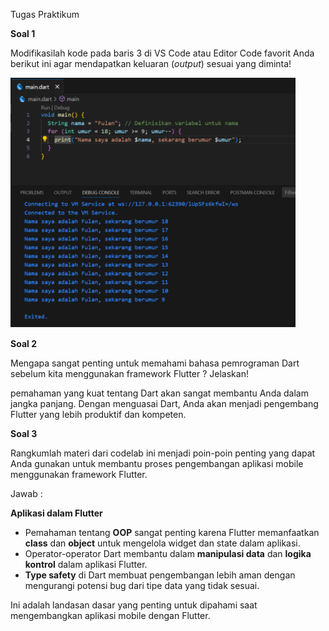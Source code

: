 Tugas Praktikum

**Soal 1**

Modifikasilah kode pada baris 3 di VS Code atau Editor Code favorit Anda berikut ini agar mendapatkan keluaran (_output_) sesuai yang diminta!

![alt text](doc/p2.png)

**Soal 2**

Mengapa sangat penting untuk memahami bahasa pemrograman Dart sebelum kita menggunakan framework Flutter ? Jelaskan!

pemahaman yang kuat tentang Dart akan sangat membantu Anda dalam jangka panjang. Dengan menguasai Dart, Anda akan menjadi pengembang Flutter yang lebih produktif dan kompeten.

**Soal 3**

Rangkumlah materi dari codelab ini menjadi poin-poin penting yang dapat Anda gunakan untuk membantu proses pengembangan aplikasi mobile menggunakan framework Flutter.

Jawab :

**Aplikasi dalam Flutter**

- Pemahaman tentang **OOP** sangat penting karena Flutter memanfaatkan **class** dan **object** untuk mengelola widget dan state dalam aplikasi.
- Operator-operator Dart membantu dalam **manipulasi data** dan **logika kontrol** dalam aplikasi Flutter.
- **Type safety** di Dart membuat pengembangan lebih aman dengan mengurangi potensi bug dari tipe data yang tidak sesuai.

Ini adalah landasan dasar yang penting untuk dipahami saat mengembangkan aplikasi mobile dengan Flutter.
